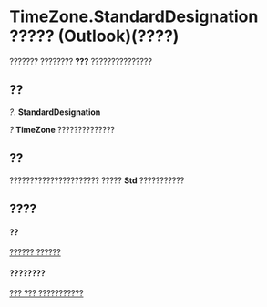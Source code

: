 
# TimeZone.StandardDesignation ????? (Outlook)(????)

??????? ???????? **???** ???????????????


## ??

 _?_. **StandardDesignation**

 _?_ **TimeZone** ??????????????


## ??

?????????????????????? ????? **Std** ???????????


## ????


#### ??


[?????? ??????](b27da70d-e545-cc13-9529-cfd327ab7a7c.md)
#### ????????


[??? ??? ???????????](http://msdn.microsoft.com/library/2d6dc563-52f4-5707-b84d-a9c897eb2cda%28Office.15%29.aspx)
